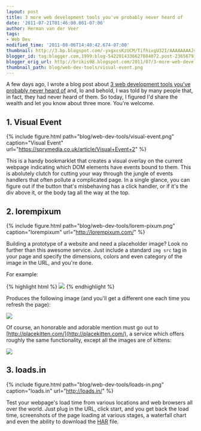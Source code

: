 ```yaml
---
layout: post
title: 3 more web development tools you've probably never heard of
date: '2011-07-21T01:46:00.001-07:00'
author: Herman van der Veer
tags:
- Web Dev
modified_time: '2011-08-06T14:40:42.674-07:00'
thumbnail: http://3.bp.blogspot.com/-yxgxcsKzUCM/TifhixgU32I/AAAAAAAAJsY/_CW1iBsZokM/s72-c/visual-event.png
blogger_id: tag:blogger.com,1999:blog-5422014336627804072.post-2365679101985725940
blogger_orig_url: http://brikis98.blogspot.com/2011/07/3-more-web-development-tools-youve.html
thumbnail_path: blog/web-dev-tools/visual-event.png
---
```


A few days ago, I wrote a blog post about [3 web development tools you've 
probably never heard 
of](https://www.ybrikman.com/writing/2011/07/16/3-web-development-tools-youve-probably/) 
and, lo and behold, I was told by many people that, in fact, they had never 
heard of them. So today, I figured I'd share the wealth and let you know about 
three more. You're welcome. 

## 1. Visual Event 

{% include figure.html path="blog/web-dev-tools/visual-event.png" caption="Visual Event" url="https://sprymedia.co.uk/article/Visual+Event+2" %}

This is a handy bookmarklet that creates a visual overlay on the current webpage 
indicating which DOM elements have events bound to them. This is abolutely 
clutch for cutting your way through the jungle of events handlers that often 
pollute a complicated page. In a single glance, you can figure out if the 
button that's misbehaving has a click handler, or if it's the div above it, or 
the body tag all the way at the top. 

## 2. lorempixum

{% include figure.html path="blog/web-dev-tools/lorem-pixum.png" caption="lorempixum" url="http://lorempixum.com/" %}

Building a prototype of a website and need a placeholder image? Look no further than this awesome 
service. Just include a standard `img src` tag in your page and specify the 
dimensions, colors and even category of the image in the URL, and you're done. 

For example: 

{% highlight html %}
<img src="http://lorempixum.com/400/200/sports">
{% endhighlight %}

Produces the following image (and you'll get a different one each time you 
refresh the page): 

<img src="http://lorempixum.com/400/200/sports"> 

Of course, an honorable and adorable mention must go out to 
[http://placekitten.com/](http://placekitten.com/), a service which offers 
roughly the same functionality, except all the images are of kittens: 

<img src="http://placekitten.com/g/200/300"> 

## 3. loads.in

{% include figure.html path="blog/web-dev-tools/loads-in.png" caption="loads.in" url="http://loads.in/" %}

Test your webpage's load time from various locations and web browsers all over 
the world. Just plug in the 
URL, click start, and you get back the load time, screenshots of the page 
loading at various stages, a waterfall chart and even the ability to download 
the [HAR](http://www.stevesouders.com/blog/2010/05/01/har-to-page-speed/) 
file. 